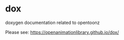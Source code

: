 # dox
doxygen documentation related to opentoonz

Please see:  https://openanimationlibrary.github.io/dox/
